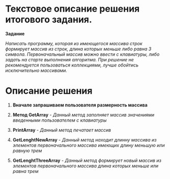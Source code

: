# Текстовое описание решения итогового задания.
**Задание**

*Написать программу, которая из имеющегося массива строк формирует массив из строк, длина которых меньше либо равна 3 символа. Первоначальный массив можно ввести с клавиатуры, либо задать на старте выполнения алгоритма. При решение не рекомендуется пользоваться коллекциями, лучше обойтись исключительно массивами.*

# Описание решения

1. **Вначале запрашиваем пользователя размерность массива**

2. **Метод GetArray** -
*Данный метод заполняет массив значениями введенными пользователем с клавиатуры*
3. **PrintArray** - 
*Данный метод печатает массив*
4. **GetLenghtNewArray** - 
*Данный метод находит длинну массива из элементов первоначального массива имеющих длину меньшую или равную трем*
5. **GetLenghtThreeArray** - 
*Данный метод формирует новый массив из элементов первоначального массива длина которых меньше или равна трем*